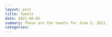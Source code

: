 ```yaml
---
layout: post
title: Tweets
date: 2021-06-05
summary: These are the tweets for June 5, 2021.
categories:
---
```


